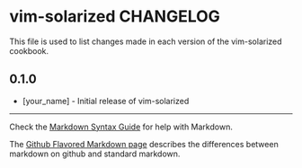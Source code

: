 vim-solarized CHANGELOG
=======================

This file is used to list changes made in each version of the vim-solarized cookbook.

0.1.0
-----
- [your_name] - Initial release of vim-solarized

- - -
Check the [Markdown Syntax Guide](http://daringfireball.net/projects/markdown/syntax) for help with Markdown.

The [Github Flavored Markdown page](http://github.github.com/github-flavored-markdown/) describes the differences between markdown on github and standard markdown.
